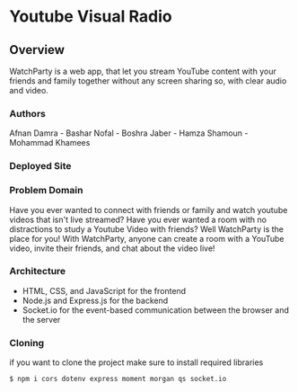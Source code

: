 # Youtube Visual Radio

## Overview

WatchParty is a web app, that let you stream YouTube content with your friends and family together without any screen sharing so, with clear audio and video.

### Authors
Afnan Damra - Bashar Nofal - Boshra Jaber - Hamza Shamoun - Mohammad Khamees

### Deployed Site
[]()

### Problem Domain

Have you ever wanted to connect with friends or family and watch youtube videos that isn't live streamed? Have you ever wanted a room with no distractions to study a Youtube Video with friends? Well WatchParty is the place for you! With WatchParty, anyone can create a room with a YouTube video, invite their friends, and chat about the video live!

### Architecture
- HTML, CSS, and JavaScript for the frontend
- Node.js and Express.js for the backend
- Socket.io for the event-based communication between the browser and the server

### Cloning

if you want to clone the project make sure to install required libraries

``` console
$ npm i cors dotenv express moment morgan qs socket.io
```
